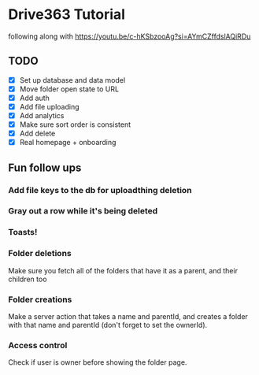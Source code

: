 # Drive363 Tutorial

following along with https://youtu.be/c-hKSbzooAg?si=AYmCZffdslAQiRDu

## TODO

- [x] Set up database and data model
- [x] Move folder open state to URL
- [x] Add auth
- [x] Add file uploading
- [x] Add analytics
- [x] Make sure sort order is consistent
- [x] Add delete
- [x] Real homepage + onboarding

## Fun follow ups

### Add file keys to the db for uploadthing deletion

### Gray out a row while it's being deleted

### Toasts!

### Folder deletions

Make sure you fetch all of the folders that have it as a parent, and their children too

### Folder creations

Make a server action that takes a name and parentId, and creates a folder with that name and parentId (don't forget to set the ownerId).

### Access control

Check if user is owner before showing the folder page.
